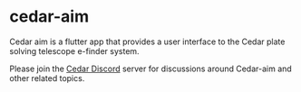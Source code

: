 # cedar-aim

Cedar aim is a flutter app that provides a user interface to the Cedar plate solving telescope e-finder system.

Please join the [Cedar Discord](<https://discord.gg/xbDrUyXP>) server
for discussions around Cedar-aim and other related topics.

